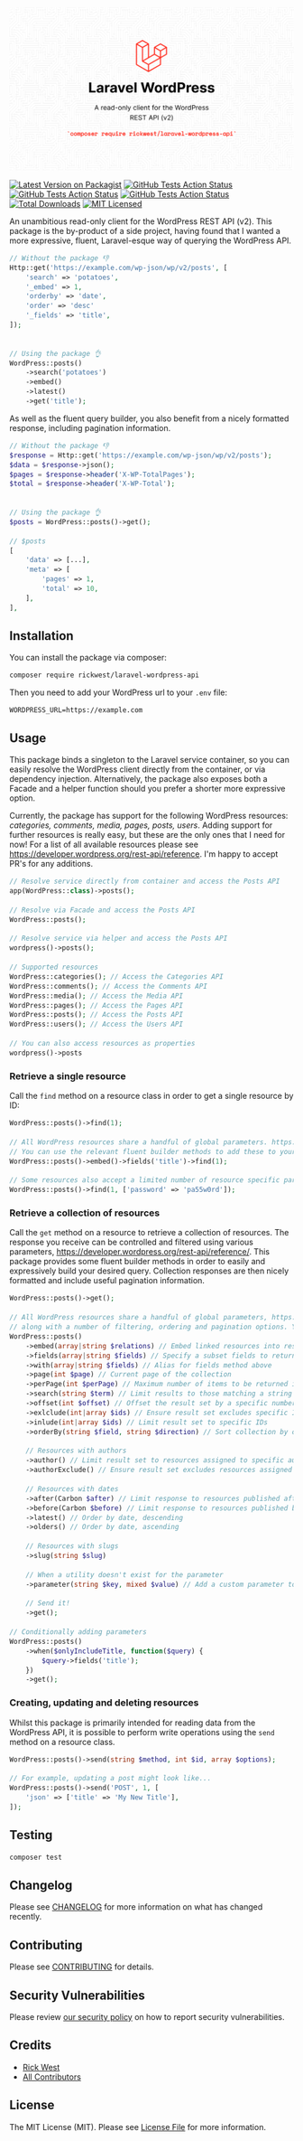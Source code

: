 
<img src="./art/social-image.png"  alt=""/>

[![Latest Version on Packagist](https://img.shields.io/packagist/v/rickwest/laravel-wordpress-api.svg?style=flat-square)](https://packagist.org/packages/rickwest/laravel-wordpress-api)
[![GitHub Tests Action Status](https://img.shields.io/github/actions/workflow/status/rickwest/laravel-wordpress-api/run-tests.yml?branch=main&label=tests)](https://github.com/rickwest/laravel-wordpress-api/actions/workflows/run-tests.yml)
[![GitHub Tests Action Status](https://img.shields.io/github/actions/workflow/status/rickwest/laravel-wordpress-api/php-cs-fixer.yml?branch=main&label=code%20style)](https://github.com/rickwest/laravel-wordpress-api/actions/workflows/php-cs-fixer.yml)
[![GitHub Tests Action Status](https://img.shields.io/github/actions/workflow/status/rickwest/laravel-wordpress-api/phpstan.yml?branch=main&label=static%20analysis)](https://github.com/rickwest/laravel-wordpress-api/actions/workflows/php-cs-fixer.yml)
[![Total Downloads](https://img.shields.io/packagist/dt/rickwest/laravel-wordpress-api.svg?style=flat-square)](https://packagist.org/packages/rickwest/laravel-wordpress-api)
[![MIT Licensed](https://img.shields.io/badge/license-MIT-brightgreen.svg?style=flat-square)](LICENSE.md)

An unambitious read-only client for the WordPress REST API (v2). This package is the by-product of a side project, having found that I wanted a more expressive, fluent, Laravel-esque way of querying the WordPress API.

```php
// Without the package 👎
Http::get('https://example.com/wp-json/wp/v2/posts', [
    'search' => 'potatoes',
    '_embed' => 1,
    'orderby' => 'date',
    'order' => 'desc'
    '_fields' => 'title',
]);


// Using the package 👌
WordPress::posts()
    ->search('potatoes')
    ->embed()
    ->latest()
    ->get('title');
```

As well as the fluent query builder, you also benefit from a nicely formatted response, including pagination information.

```php
// Without the package 👎
$response = Http::get('https://example.com/wp-json/wp/v2/posts');
$data = $response->json();
$pages = $response->header('X-WP-TotalPages');
$total = $response->header('X-WP-Total');


// Using the package 👌
$posts = WordPress::posts()->get();

// $posts
[
    'data' => [...],
    'meta' => [
        'pages' => 1,
        'total' => 10,
    ],
],

```

## Installation

You can install the package via composer:

```bash
composer require rickwest/laravel-wordpress-api
```

Then you need to add your WordPress url to your `.env` file:

```dotenv
WORDPRESS_URL=https://example.com
```

## Usage

This package binds a singleton to the Laravel service container, so you can easily resolve the WordPress client directly from the container, or via dependency injection. 
Alternatively, the package also exposes both a Facade and a helper function should you prefer a shorter more expressive option.

Currently, the package has support for the following WordPress resources: *categories, comments, media, pages, posts, users*. 
Adding support for further resources is really easy, but these are the only ones that I need for now! For a list of all available resources please see https://developer.wordpress.org/rest-api/reference. I'm happy to accept PR's for any additions.

```php
// Resolve service directly from container and access the Posts API
app(WordPress::class)->posts();

// Resolve via Facade and access the Posts API
WordPress::posts(); 

// Resolve service via helper and access the Posts API
wordpress()->posts();

// Supported resources
WordPress::categories(); // Access the Categories API
WordPress::comments(); // Access the Comments API
WordPress::media(); // Access the Media API
WordPress::pages(); // Access the Pages API
WordPress::posts(); // Access the Posts API
WordPress::users(); // Access the Users API

// You can also access resources as properties
wordpress()->posts
```

 ### Retrieve a single resource

Call the `find` method on a resource class in order to get a single resource by ID:

```php
WordPress::posts()->find(1);

// All WordPress resources share a handful of global parameters. https://developer.wordpress.org/rest-api/using-the-rest-api/global-parameters/ 
// You can use the relevant fluent builder methods to add these to your query
WordPress::posts()->embed()->fields('title')->find(1);

// Some resources also accept a limited number of resource specific parameters. These can be passed as a second argument to the find method
WordPress::posts()->find(1, ['password' => 'pa55w0rd']);
```

### Retrieve a collection of resources

Call the `get` method on a resource to retrieve a collection of resources. The response you receive can be controlled and filtered using various parameters, https://developer.wordpress.org/rest-api/reference/.
This package provides some fluent builder methods in order to easily and expressively build your desired query. Collection responses are then nicely formatted and include useful pagination information. 

```php
WordPress::posts()->get();

// All WordPress resources share a handful of global parameters, https://developer.wordpress.org/rest-api/using-the-rest-api/global-parameters/,
// along with a number of filtering, ordering and pagination options. You can use the relevant fluent builder methods to build your query.
WordPress::posts()
    ->embed(array|string $relations) // Embed linked resources into response. Reduces need for extra HTTP requests for related resources
    ->fields(array|string $fields) // Specify a subset fields to return in a response
    ->with(array|string $fields) // Alias for fields method above
    ->page(int $page) // Current page of the collection
    ->perPage(int $perPage) // Maximum number of items to be returned in result set
    ->search(string $term) // Limit results to those matching a string
    ->offset(int $offset) // Offset the result set by a specific number of items
    ->exlclude(int|array $ids) // Ensure result set excludes specific IDs
    ->inlude(int|array $ids) // Limit result set to specific IDs
    ->orderBy(string $field, string $direction) // Sort collection by object attribute, either ascending or descending
    
    // Resources with authors  
    ->author() // Limit result set to resources assigned to specific authors
    ->authorExclude() // Ensure result set excludes resources assigned to specific authors
    
    // Resources with dates
    ->after(Carbon $after) // Limit response to resources published after a given ISO8601 compliant date
    ->before(Carbon $before) // Limit response to resources published before a given ISO8601 compliant date
    ->latest() // Order by date, descending
    ->olders() // Order by date, ascending
    
    // Resources with slugs
    ->slug(string $slug)
    
    // When a utility doesn't exist for the parameter
    ->parameter(string $key, mixed $value) // Add a custom parameter to the query
    
    // Send it!        
    ->get();

// Conditionally adding parameters
WordPress::posts()
    ->when($onlyIncludeTitle, function($query) {
        $query->fields('title');
    })
    ->get();
```

### Creating, updating and deleting resources

Whilst this package is primarily intended for reading data from the WordPress API, it is possible to perform write operations using the `send` method on a resource class.

```php
WordPress::posts()->send(string $method, int $id, array $options);

// For example, updating a post might look like...
WordPress::posts()->send('POST', 1, [
    'json' => ['title' => 'My New Title'],
]);

```

## Testing

```bash
composer test
```

## Changelog

Please see [CHANGELOG](CHANGELOG.md) for more information on what has changed recently.

## Contributing

Please see [CONTRIBUTING](CONTRIBUTING.md) for details.

## Security Vulnerabilities

Please review [our security policy](../../security/policy) on how to report security vulnerabilities.

## Credits

- [Rick West](https://github.com/rickwest)
- [All Contributors](../../contributors)

## License

The MIT License (MIT). Please see [License File](LICENSE.md) for more information.
